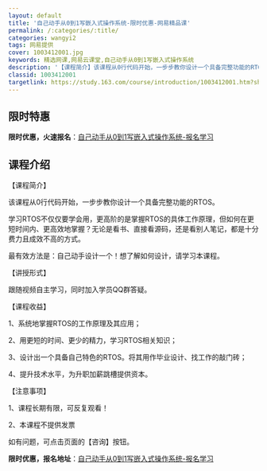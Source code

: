 ```yaml
---
layout: default
title: '自己动手从0到1写嵌入式操作系统-限时优惠-网易精品课'
permalink: /:categories/:title/
categories: wangyi2
tags: 网易提供
cover: 1003412001.jpg
keywords: 精选网课,网易云课堂,自己动手从0到1写嵌入式操作系统
description: '【课程简介】该课程从0行代码开始，一步步教你设计一个具备完整功能的RTOS。学习RTOS不仅仅要学会用，更高阶的是掌握R'
classid: 1003412001
targetlink: https://study.163.com/course/introduction/1003412001.htm?share=1&shareId=1025206652&utm_campaign=share&utm_medium=iphoneShare&utm_source=&utm_u=1025206652
---
```


## 限时特惠

**限时优惠，火速报名**：[自己动手从0到1写嵌入式操作系统-报名学习](https://study.163.com/course/introduction/1003412001.htm?share=1&shareId=1025206652&utm_campaign=share&utm_medium=iphoneShare&utm_source=&utm_u=1025206652)

## 课程介绍

【课程简介】

该课程从0行代码开始，一步步教你设计一个具备完整功能的RTOS。



学习RTOS不仅仅要学会用，更高阶的是掌握RTOS的具体工作原理，但如何在更短时间内、更高效地掌握？无论是看书、直接看源码，还是看别人笔记，都是十分费力且成效不高的方式。



最有效方法是：自己动手设计一个！想了解如何设计，请学习本课程。



【讲授形式】

跟随视频自主学习，同时加入学员QQ群答疑。



【课程收益】

1、系统地掌握RTOS的工作原理及其应用；

2、用更短的时间、更少的精力，学习RTOS相关知识；

3、设计出一个具备自己特色的RTOS。将其用作毕业设计、找工作的敲门砖；

4、提升技术水平，为升职加薪跳槽提供资本。



【注意事项】

1、课程长期有限，可反复观看！

2、本课程不提供发票



如有问题，可点击页面的【咨询】按钮。

**限时优惠，报名地址**：[自己动手从0到1写嵌入式操作系统-报名学习](https://study.163.com/course/introduction/1003412001.htm?share=1&shareId=1025206652&utm_campaign=share&utm_medium=iphoneShare&utm_source=&utm_u=1025206652)

